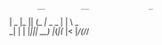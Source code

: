            __         __               _      
   |  _   |_    ||   (_ _|_ _  _ |    | \ _   
 \_| |    |  |_|||   __) |_(_|(_ |<   |_/(/_\/
